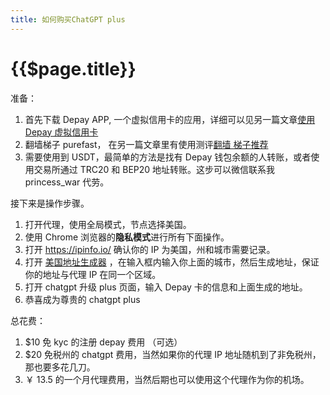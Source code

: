 ```yaml
---
title: 如何购买ChatGPT plus
---
```


# {{$page.title}}

准备：

1. 首先下载 Depay APP, 一个虚拟信用卡的应用，详细可以见另一篇文章[使用 Depay 虚拟信用卡](https://blog.x-ray.work/blogs/2023-02-15-depay.html)
2. 翻墙梯子 purefast， 在另一篇文章里有使用测评[翻墙 梯子推荐](https://blog.x-ray.work/blogs/2023-03-18-ladder.html)
3. 需要使用到 USDT，最简单的方法是找有 Depay 钱包余额的人转账，或者使用交易所通过 TRC20 和 BEP20 地址转账。这步可以微信联系我 princess_war 代劳。

接下来是操作步骤。

1. 打开代理，使用全局模式，节点选择美国。
2. 使用 Chrome 浏览器的**隐私模式**进行所有下面操作。
3. 打开 https://ipinfo.io/ 确认你的 IP 为美国，州和城市需要记录。
4. 打开 [美国地址生成器](https://www.meiguodizhi.com/) ，在输入框内输入你上面的城市，然后生成地址，保证你的地址与代理 IP 在同一个区域。
5. 打开 chatgpt 升级 plus 页面，输入 Depay 卡的信息和上面生成的地址。
6. 恭喜成为尊贵的 chatgpt plus

总花费：

1. $10 免 kyc 的注册 depay 费用 （可选）
2. $20 免税州的 chatgpt 费用，当然如果你的代理 IP 地址随机到了非免税州，那也要多花几刀。
3. ￥ 13.5 的一个月代理费用，当然后期也可以使用这个代理作为你的机场。
